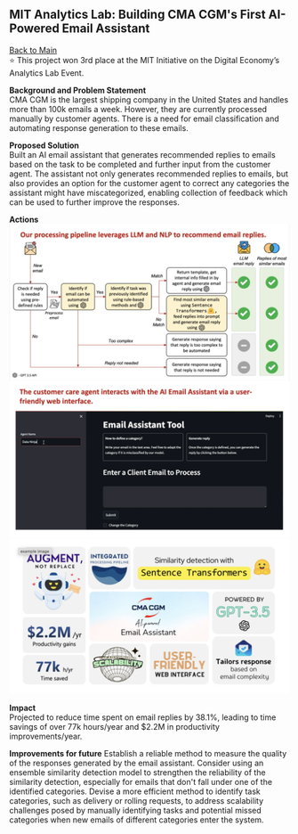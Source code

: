 ## **MIT Analytics Lab: Building CMA CGM's First AI-Powered Email Assistant**
[Back to Main](README.md) <br>
⭐ This project won 3rd place at the MIT Initiative on the Digital Economy’s Analytics Lab Event.

**Background and Problem Statement**  
CMA CGM is the largest shipping company in the United States and handles more than 100k emails a week. However, they are currently processed manually by customer agents. There is a need for email classification and automating response generation to these emails.

**Proposed Solution**  
Built an AI email assistant that generates recommended replies to emails based on the task to be completed and further input from the customer agent. The assistant not only generates recommended replies to emails, but also provides an option for the customer agent to correct any categories the assistant might have miscategorized, enabling collection of feedback which can be used to further improve the responses.

**Actions**  
![Profile Picture](pictures/alab_processing_pipeline.jpg)  
![Profile Picture](pictures/alab_interface.jpg)  
![Profile Picture](pictures/summary.jpg)

**Impact**  
Projected to reduce time spent on email replies by 38.1%, leading to time savings of over 77k hours/year and $2.2M in productivity improvements/year.

**Improvements for future**
Establish a reliable method to measure the quality of the responses generated by the email assistant.
Consider using an ensemble similarity detection model to strengthen the reliability of the similarity detection, especially for emails that don't fall under one of the identified categories.
Devise a more efficient method to identify task categories, such as delivery or rolling requests, to address scalability challenges posed by manually identifying tasks and potential missed categories when new emails of different categories enter the system.
